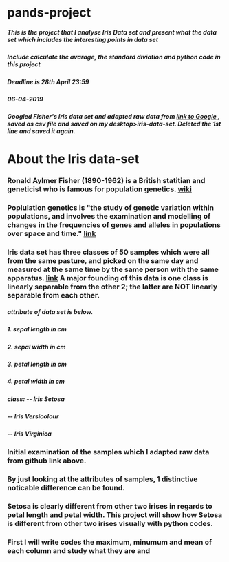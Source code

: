 # pands-project 
##### This is the project that I analyse Iris Data set and present what the data set which includes the interesting points in data set

##### Include calculate the avarage, the standard diviation and python code in this project 

##### Deadline is 28th April 23:59

##### 06-04-2019
##### Googled Fisher's Iris data set and adapted raw data from [link to Google](https://raw.githubusercontent.com/uiuc-cse/data-fa14/gh-pages/data/iris.csv) , saved as csv file and saved on my desktop>iris-data-set. Deleted the 1st line and saved it again.

# About the Iris data-set

### Ronald Aylmer Fisher (1890-1962) is a British statitian and geneticist who is famous for population genetics. [wiki](https://en.wikipedia.org/wiki/Ronald_Fisher) 

### Poplulation genetics is "the study of genetic variation within populations, and involves the examination and modelling of changes in the frequencies of genes and alleles in populations over space and time." [link](https://www2.le.ac.uk/projects/vgec/highereducation/topics/population-genetics)

### Iris data set has three classes of 50 samples which were all from the same pasture, and picked on the same day and measured at the same time by the same person with the same apparatus. [link](https://en.wikipedia.org/wiki/Iris_flower_data_set) A major founding of this data is one class is linearly separable from the other 2; the latter are NOT linearly separable from each other. 

##### attribute of data set is below.
##### 1. sepal length in cm 
##### 2. sepal width in cm 
##### 3. petal length in cm 
##### 4. petal width in cm 
##### class: -- Iris Setosa 
#####        -- Iris Versicolour 
#####        -- Iris Virginica

### Initial examination of the samples which I adapted raw data from github link above.

### By just looking at the attributes of samples, 1 distinctive noticable difference can be found.

### Setosa is clearly different from other two irises in regards to petal length and petal width. This project will show how Setosa is different from other two irises visually with python codes.

### First I will write codes the maximum, minumum and mean of each column and study what they are and 
